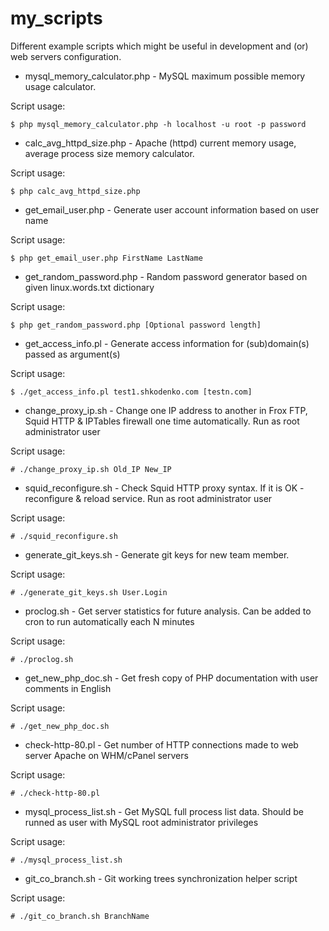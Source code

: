 # my_scripts

Different example scripts which might be useful in development and (or) web servers configuration.


- mysql_memory_calculator.php - MySQL maximum possible memory usage calculator.

Script usage:

```
$ php mysql_memory_calculator.php -h localhost -u root -p password
```


- calc_avg_httpd_size.php - Apache (httpd) current memory usage, average process size memory calculator.

Script usage:

```
$ php calc_avg_httpd_size.php
```

- get_email_user.php - Generate user account information based on user name

Script usage:

```
$ php get_email_user.php FirstName LastName
```

- get_random_password.php - Random password generator based on given linux.words.txt dictionary

Script usage:

```
$ php get_random_password.php [Optional password length]
```

- get_access_info.pl - Generate access information for (sub)domain(s) passed as argument(s)

Script usage:

```
$ ./get_access_info.pl test1.shkodenko.com [testn.com]
```

- change_proxy_ip.sh - Change one IP address to another in Frox FTP, Squid HTTP & IPTables firewall one time automatically. Run as root administrator user

Script usage:

```
# ./change_proxy_ip.sh Old_IP New_IP
```

- squid_reconfigure.sh - Check Squid HTTP proxy syntax. If it is OK - reconfigure & reload service. Run as root administrator user

Script usage:

```
# ./squid_reconfigure.sh
```

- generate_git_keys.sh - Generate git keys for new team member.

Script usage:

```
# ./generate_git_keys.sh User.Login
```

- proclog.sh - Get server statistics for future analysis. Can be added to cron to run automatically each N minutes

Script usage:
```
# ./proclog.sh
```

- get_new_php_doc.sh - Get fresh copy of PHP documentation with user comments in English

Script usage:
```
# ./get_new_php_doc.sh
```

- check-http-80.pl - Get number of HTTP connections made to web server Apache on WHM/cPanel servers

Script usage:
```
# ./check-http-80.pl
```

- mysql_process_list.sh - Get MySQL full process list data. Should be runned as user with MySQL root administrator privileges

Script usage:
```
# ./mysql_process_list.sh
```

- git_co_branch.sh - Git working trees synchronization helper script

Script usage:
```
# ./git_co_branch.sh BranchName
```
